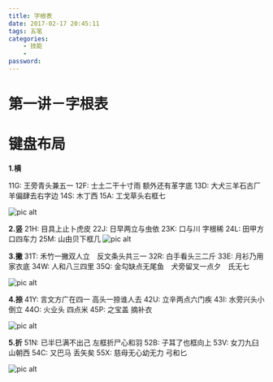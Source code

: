 ```yaml
---
title: 字根表
date: 2017-02-17 20:45:11
tags: 五笔
categories:
    - 技能
    - 
password: 
---
```


# 第一讲－字根表

# 键盘布局

**1.横**

11G: 王旁青头兼五一
12F: 士土二干十寸雨 额外还有革字底
13D: 大犬三羊石古厂 羊偏肆去右字边
14S: 木丁西
15A: 工戈草头右框七

![pic alt](https://github.com/zsl-github/blog/raw/master/source/picture/zigen_1.png)


**2.竖**
21H: 目具上止卜虎皮
22J: 日早两立与虫依
23K: 口与川 字根稀
24L: 田甲方口四车力
25M: 山由贝下框几
![pic alt](https://github.com/zsl-github/blog/raw/master/source/picture/zigen_2.png)


**3.撇**
31T: 禾竹一撇双人立　反文条头共三一
32R: 白手看头三二斤
33E: 月衫乃用家衣底
34W: 人和八三四里
35Q: 金勾缺点无尾鱼　犬旁留叉一点夕　氏无七

![pic alt](https://github.com/zsl-github/blog/raw/master/source/picture/zigen_3.png)


**4.捺**
41Y: 言文方广在四一 高头一捺谁人去
42U: 立辛两点六门疾
43I: 水旁兴头小倒立
44O: 火业头 四点米
45P: 之宝盖 摘补衣

![pic alt](https://github.com/zsl-github/blog/raw/master/source/picture/zigen_4.png)

**5.折**
51N: 已半巳满不出己 左框折尸心和羽
52B: 子耳了也框向上
53V: 女刀九臼山朝西
54C: 又巴马 丢矢矣
55X: 慈母无心幼无力 弓和匕


![pic alt](https://github.com/zsl-github/blog/raw/master/source/picture/zigen_5.png)

